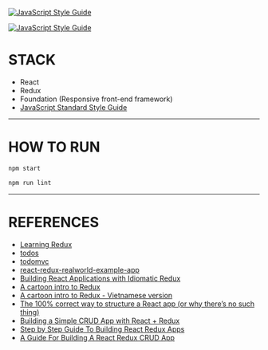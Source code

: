 [![JavaScript Style Guide](https://cdn.rawgit.com/standard/standard/master/badge.svg)](https://github.com/standard/standard)

[![JavaScript Style Guide](https://img.shields.io/badge/code_style-standard-brightgreen.svg)](https://standardjs.com)

# STACK

- React
- Redux
- Foundation (Responsive front-end framework)
- [JavaScript Standard Style Guide](https://standardjs.com/)

---
# HOW TO RUN

```bash
npm start
```

```bash
npm run lint
```

---
# REFERENCES

- [Learning Redux](https://www.lynda.com/React-js-tutorials/Learning-Redux/540345-2.html?srchtrk=index%3a1%0alinktypeid%3a2%0aq%3alearning+redux%0apage%3a1%0as%3arelevance%0asa%3atrue%0aproducttypeid%3a2)
- [todos](https://github.com/reactjs/redux/tree/master/examples/todos)
- [todomvc](https://github.com/reactjs/redux/tree/master/examples/todomvc)
- [react-redux-realworld-example-app](https://github.com/gothinkster/react-redux-realworld-example-app)
- [Building React Applications with Idiomatic Redux](https://egghead.io/courses/building-react-applications-with-idiomatic-redux)
- [A cartoon intro to Redux](https://code-cartoons.com/a-cartoon-intro-to-redux-3afb775501a6?gi=1b2c75f4f489)
- [A cartoon intro to Redux - Vietnamese version](https://viblo.asia/p/redux-cho-nguoi-moi-bat-dau-part-1-introduction-ZjleaBBZkqJ)
- [The 100% correct way to structure a React app (or why there’s no such thing)](https://hackernoon.com/the-100-correct-way-to-structure-a-react-app-or-why-theres-no-such-thing-3ede534ef1ed)
- [Building a Simple CRUD App with React + Redux](http://www.thegreatcodeadventure.com/building-a-simple-crud-app-with-react-redux-part-1/)
- [Step by Step Guide To Building React Redux Apps](https://medium.com/@rajaraodv/step-by-step-guide-to-building-react-redux-apps-using-mocks-48ca0f47f9a)
- [A Guide For Building A React Redux CRUD App](https://medium.com/@rajaraodv/a-guide-for-building-a-react-redux-crud-app-7fe0b8943d0f)
